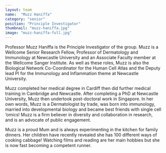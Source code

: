 ```yaml
---
layout: team
name:  "Muzz Haniffa"
category: "senior"
position: "Principle Investigator"
thumbnail: "muzz-haniffa.jpg"
image: "muzz-haniffa-full.jpg"
---
```

Professor Muzz Haniffa is the Principle Investigator of the group. Muzz is a Wellcome Senior Research Fellow, Professor of Dermatology and Immunology at Newcastle University and an Associate Faculty member at the Wellcome Sanger Institute. As well as these roles, Muzz is also the Biological Network Co-Coordinator for the Human Cell Atlas and  the Deputy lead PI for the Immunology and Inflammation theme at Newcastle University. 

Muzz completed her medical degree in Cardiff then did further medical training in Cambridge and Newcastle. After completing a PhD at Newcastle University, Muzz then undertook post-doctoral work in Singapore. In her own words, Muzz is a Dermatologist by trade, was born into immunology, married into developmental biology and became best friends with single cell ‘omics! Muzz is a firm believer in diversity and collaboration in research, and is an advocate of public engagement.

Muzz is a proud Mum and is always experimenting in the kitchen for family dinners. Her children have recently revealed she has 100 different ways of cooking cabbage! Watching films and reading are her main hobbies but she is now fast becoming a competent runner.

